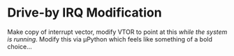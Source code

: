 # Drive-by IRQ Modification

Make copy of interrupt vector, modify VTOR to point at this _while the system is running_. Modify this via µPython which feels like something of a bold choice...
